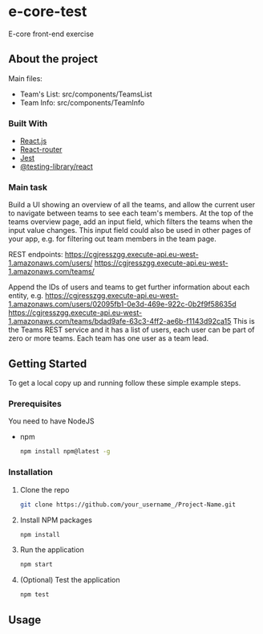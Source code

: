 # e-core-test
E-core front-end exercise

## About the project
Main files:
- Team's List: src/components/TeamsList
- Team Info: src/components/TeamInfo

### Built With

* [React.js](https://reactjs.org/)
* [React-router](https://reactrouter.com/)
* [Jest](https://jestjs.io/)
* [@testing-library/react](https://testing-library.com/docs/react-testing-library/intro/) 

### Main task
Build a UI showing an overview of all the teams, and allow the current user to navigate between teams to see each team's members. At the top of the teams overview page, add an input field, which filters the teams when the input value changes. This input field could also be used in other pages of your app, e.g. for filtering out team members in the team page.

REST endpoints:
https://cgjresszgg.execute-api.eu-west-1.amazonaws.com/users/
https://cgjresszgg.execute-api.eu-west-1.amazonaws.com/teams/

Append the IDs of users and teams to get further information about each entity, e.g.
https://cgjresszgg.execute-api.eu-west-1.amazonaws.com/users/02095fb1-0e3d-469e-922c-0b2f9f58635d
https://cgjresszgg.execute-api.eu-west-1.amazonaws.com/teams/bdad9afe-63c3-4ff2-ae6b-f1143d92ca15
This is the Teams REST service and it has a list of users, each user can be part of zero or more teams. Each team has one user as a team lead.

## Getting Started
To get a local copy up and running follow these simple example steps.

### Prerequisites
You need to have NodeJS 
* npm
  ```sh
  npm install npm@latest -g
  ```

### Installation

1. Clone the repo
   ```sh
   git clone https://github.com/your_username_/Project-Name.git
   ```
2. Install NPM packages
   ```sh
   npm install
   ```
3. Run the application
   ```sh
   npm start 
   ``` 
4. (Optional) Test the application
   ```sh
   npm test 
   ``` 

## Usage

